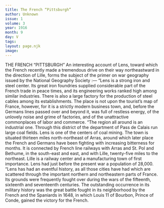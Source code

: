 ```yaml
---
title: The French “Pittsburgh”
author: Unknown
issue: 1
volume: 3
year: 1916
month: 9
day: V
tags:
layout: page.njk
image:
---
```

THE FRENCH “PITTSBURGH”       An interesting account of Lens, toward which the French recently made a tremendous drive on their way northeastward in the direction of Lille, forms the subject of the primer on war geography issued by the National Geography Society :—       “Lens is a strong iron and steel center. Its great iron foundries supplied considerable part of the French trade in peace times, and its engineering works ranked high among similar industries. There is also a large factory for the production of steel cables among its establishments. The place is not upon the tourist’s map of France, however, for it is a strictly modern business town, and, before the Germans lines passed over and beyond it, was full of restless energy, of the unlovely noise and grime of factories, and of the unattractive commonplaces of labor and commerce.       “The region all around is an industrial one. Through this district of the department of Pass de Calais run large coal fields. Lens is one of the centers of coal mining. The town is situated thirteen miles north-northeast of Arras, around which later place the French and Germans have been fighting with increasing bitterness for months. It is connected by French line railways with Arras and St. Pol and Bethume, in the south-east and east, and with Lille, twenty-five miles to the northeast. Lille is a railway center and a manufacturing town of first importance. Lens had just before the present war a population of 28,000.       “Lens has had an eventful history, as all those cities have had which are scattered through the important northern and northeastern parts of France. Its grounds were frequently fought over during the wars of the fifteenth, sixteenth and seventeenth centuries. The outstanding occurrence in its military history was the great battle fought in its neighborhood by the French and the Spaniards in 1648, in which Louis 11 of Bourbon, Prince of Conde, gained the victory for the French. 


